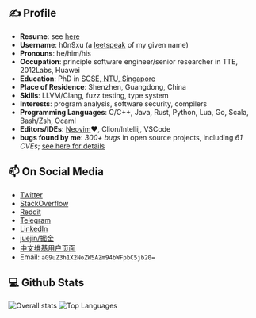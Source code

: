 ## ✍️ Profile
- **Resume**:  see [here](https://github.com/hongxuchen/hongxuchen/blob/main/CV/en.pdf)
- **Username**: h0n9xu (a [leetspeak](https://en.wikipedia.org/wiki/Leet) of my given name)
- **Pronouns**: he/him/his
- **Occupation**: principle software engineer/senior researcher in TTE, 2012Labs, Huawei
- **Education**: PhD in [SCSE, NTU, Singapore](https://www.ntu.edu.sg/scse)
- **Place of Residence**: Shenzhen, Guangdong, China
- **Skills**: LLVM/Clang, fuzz testing, type system
- **Interests**: program analysis, software security, compilers
- **Programming Languages**: C/C++, Java, Rust, Python, Lua, Go, Scala, Bash/Zsh, Ocaml
- **Editors/IDEs**: [Neovim](https://github.com/hongxuchen/dotfiles/tree/master/_config/nvim)❤️, Clion/Intellij, VSCode
- **bugs found by me**: *300+ bugs* in open source projects, including *61 CVEs*; [see here for details](https://github.com/fot-the-fuzzer/pocs)

## 📫 On Social Media

- [Twitter](https://twitter.com/hongxuchen)
- [StackOverflow](https://stackoverflow.com/users/528929/hongxu-chen)
- [Reddit](https://www.reddit.com/user/hongxuchen)
- [Telegram](https://t.me/hongxuchen)
- [LinkedIn](https://www.linkedin.com/in/hongxu-chen-09a97640/)
- [juejin/掘金](https://juejin.cn/user/3382545730776301/posts)
- [中文维基用户页面](https://zh.wikipedia.org/wiki/User:HongxuChen#%E5%9F%BA%E6%9C%AC%E4%BF%A1%E6%81%AF)
- Email: `aG9uZ3h1X2NoZW5AZm94bWFpbC5jb20=`
 
## 💻 Github Stats

![Overall stats](https://github-readme-stats.vercel.app/api?username=hongxuchen&show_icons=true&show=reviews,discussions_started,discussions_answered,prs_merged,prs_merged_percentage)  ![Top Languages](https://github-readme-stats.vercel.app/api/top-langs/?username=hongxuchen&layout=donut&langs_count=8&hide=tex,html&hide_progress=false)
